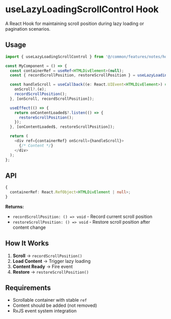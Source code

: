 # useLazyLoadingScrollControl Hook

A React Hook for maintaining scroll position during lazy loading or pagination scenarios.

## Usage

```typescript
import { useLazyLoadingScrollControl } from '@/common/features/notes/hooks/use-lazy-loading-scroll-control';

const MyComponent = () => {
  const containerRef = useRef<HTMLDivElement>(null);
  const { recordScrollPosition, restoreScrollPosition } = useLazyLoadingScrollControl({ containerRef });

  const handleScroll = useCallback((e: React.UIEvent<HTMLDivElement>) => {
    onScroll?.(e);
    recordScrollPosition();
  }, [onScroll, recordScrollPosition]);

  useEffect(() => {
    return onContentLoaded$?.listen(() => {
      restoreScrollPosition();
    });
  }, [onContentLoaded$, restoreScrollPosition]);

  return (
    <div ref={containerRef} onScroll={handleScroll}>
      {/* Content */}
    </div>
  );
};
```

## API

```typescript
{
  containerRef: React.RefObject<HTMLDivElement | null>;
}
```

**Returns:**

- `recordScrollPosition: () => void` - Record current scroll position
- `restoreScrollPosition: () => void` - Restore scroll position after content change

## How It Works

1. **Scroll** → `recordScrollPosition()`
2. **Load Content** → Trigger lazy loading
3. **Content Ready** → Fire event
4. **Restore** → `restoreScrollPosition()`

## Requirements

- Scrollable container with stable `ref`
- Content should be added (not removed)
- RxJS event system integration
